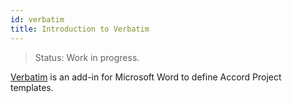 ```yaml
---
id: verbatim
title: Introduction to Verbatim
---
```


> Status: Work in progress.

[Verbatim](https://github.com/accordproject/cicero-word-add-in) is an add-in for Microsoft Word to define Accord Project templates.